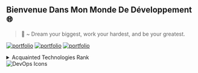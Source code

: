 ## Bienvenue Dans Mon Monde De Développement :globe_with_meridians:

> 📜 ~ Dream your biggest, work your hardest, and be your greatest.

[![portfolio](https://img.shields.io/badge/portfolio-555555?style=for-the-badge&logo=rocket&logoColor=white)]()
[![portfolio](https://img.shields.io/badge/my_portfolio-555555?style=for-the-badge&logo=apple&logoColor=white)]()
[![portfolio](https://img.shields.io/badge/my_portfolio-555555?style=for-the-badge&logo=lightning&logoColor=white)]()




<details>
<summary>Acquainted Technologies Rank</summary>

| Rank | Language |
|-----:|---------------|
|     1| JavaScript |
|     2| CSS |
|     3| HTML |
|     4| React |
|     5| NodeJS|
|     6| Linux |
|     7| GIT |
|     8| Webpack |
|     9| VS Code|
|     10| ESLint |
|     11| Prettier |
|     12| Babel |
|     13| Vite |
|     14| Vercel |

</details>

<picture>
 <source media="(prefers-color-scheme: dark)" srcset="https://image.shutterstock.com/z/stock-vector-vector-devops-icons-editable-stroke-software-1855780402.jpg">
 <source media="(prefers-color-scheme: light)" srcset="https://image.shutterstock.com/z/stock-vector-vector-devops-icons-editable-stroke-software-1855780402.jpg">
 <img alt="DevOps Icons" src="https://image.shutterstock.com/z/stock-vector-vector-devops-icons-editable-stroke-software-1855780402.jpg">
</picture>





